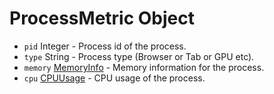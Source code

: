 # ProcessMetric Object

*   `pid` Integer - Process id of the process.
*   `type` String - Process type (Browser or Tab or GPU etc).
*   `memory` [MemoryInfo]({{site.baseurl}}/docs/api/structures/memory-info) - Memory information for the process.
*   `cpu` [CPUUsage]({{site.baseurl}}/docs/api/structures/cpu-usage) - CPU usage of the process.
